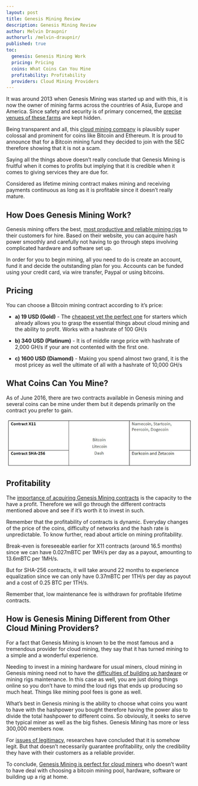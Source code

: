 ```yaml
---
layout: post
title: Genesis Mining Review
description: Genesis Mining Review
author: Melvin Draupnir
authorurl: /melvin-draupnir/
published: true
toc:
  genesis: Genesis Mining Work
  pricing: Pricing
  coins: What Coins Can You Mine
  profitability: Profitability
  providers: Cloud Mining Providers
---
```


<p>It was around 2013 when Genesis Mining was started up and with this, it is now the owner of mining farms across the countries of Asia, Europe and America. Since safety and security is of primary concerned, the <a href="/us-customs-agents-are-now-compelling-mobile-passwords/">precise venues of these farms</a> are kept hidden.</p>
 
<p>Being transparent and all, this <a href="/nigerian-central-bank-warned-bitcoin-users/">cloud mining company</a> is plausibly super colossal and prominent for coins like Bitcoin and Ethereum. It is proud to announce that for a Bitcoin mining fund they decided to join with the SEC therefore showing that it is not a scam.</p>
 
<p>Saying all the things above doesn’t really conclude that Genesis Mining is fruitful when it comes to profits but implying that it is credible when it comes to giving services they are due for.</p>
 
<p>Considered as lifetime mining contract makes mining and receiving payments continuous as long as it is profitable since it doesn’t really mature.</p>
 
<h2 id="genesis">How Does Genesis Mining Work?</h2>

<p>Genesis mining offers the best, <a href="/march-13-not-11-deadline-of-btc-etf-by-sec/">most productive and reliable mining rigs</a> to their customers for hire. Based on their website, you can acquire hash power smoothly and carefully not having to go through steps involving complicated hardware and software set up.</p>
 
<p>In order for you to begin mining, all you need to do is create an account, fund it and decide the outstanding plan for you. Accounts can be funded using your credit card, via wire transfer, Paypal or using bitcoins.</p>
 
<h2 id="pricing">Pricing</h2>

<p>You can choose a Bitcoin mining contract according to it’s price:</p>
<ul>
<li><p><strong>a) 19 USD (Gold)</strong> - The <a href="/anxiety-of-chinese-miners-on-uasf/">cheapest yet the perfect one</a> for starters which already allows you to grasp the essential things about cloud mining and the ability to profit. Works with a hashrate of 100 GH/s</p></li>

<li><p><strong>b) 340 USD (Platinum)</strong> - It is of middle range price with hashrate of 2,000 GH/s if your are not contented with the first one.</p></li>

<li><p><strong>c) 1600 USD (Diamond)</strong> - Making you spend almost two grand, it is the most pricey as well the ultimate of all with a hashrate of 10,000 GH/s</p></li>
</ul>
<h2 id="coins">What Coins Can You Mine?</h2>

<p>As of June 2016, there are two contracts available in Genesis mining and several coins can be mine under them but it depends primarily on the contract you prefer to gain.</p>

<p><center><img src="/images/genesis-review-1.jpg" alt="genesis mining review"/></center></p>

<h2 id="profitability">Profitability</h2>

<p>The <a href="/the-price-of-counterparty-token-multiplies-by-2/">importance of acquiring Genesis Mining contracts</a> is the capacity to the have a profit. Therefore we will go through the different contracts mentioned above and see if it’s worth it to invest in such.</p>
 
<p>Remember that the profitability of contracts is dynamic. Everyday changes of the price of the coins, difficulty of networks and the hash rate is unpredictable. To know further, read about article on mining profitability.</p>
 
<p>Break-even is foreseeable earlier for X11 contracts (around 16.5 months) since we can have 0.027mBTC per 1MH/s per day as a payout, amounting to 13.6mBTC per 1MH/s.</p>

<p>But for SHA-256 contracts, it will take around 22 months to experience equalization since we can only have 0.37mBTC per 1TH/s per day as payout and a cost of 0.25 BTC per 1TH/s.</p>

<p>Remember that, low maintenance fee is withdrawn for profitable lifetime contracts.</p>

<h2 id="providers">How is Genesis Mining Different from Other Cloud Mining Providers?</h2>
 
<p>For a fact that Genesis Mining is known to be the most famous and a tremendous provider for cloud mining, they say that it has turned mining to a simple and a wonderful experience.</p>
 
<p>Needing to invest in a mining hardware for usual miners, cloud mining in Genesis mining need not to have the <a href="/dubai-to-host-a-new-world-blockchain-forum/">difficulties of building up hardware</a> or mining rigs maintenance. In this case as well, you are just doing things online so you don’t have to mind the loud rigs that ends up producing so much heat. Things like mining pool fees is gone as well.</p>
 
<p>What’s best in Genesis mining is the ability to choose what coins you want to have with the hashpower you bought therefore having the power also to divide the total hashpower to different coins. So obviously, it seeks to serve the typical miner as well as the big fishes. Genesis Mining has more or less 300,000 members now.</p>
 
<p>For <a href="/bitcoin-might-be-affect-with-digital-geneva-convention/">issues of legitimacy</a>, researches have concluded that it is somehow legit. But that doesn’t necessarily guarantee profitability, only the credibility they have with their customers as a reliable provider.</p>
 
<p>To conclude, <a href="/http://geni.us/genesismining">Genesis Mining is perfect for cloud miners</a> who doesn’t want to have deal with choosing a bitcoin mining pool, hardware, software or building up a rig at home. 